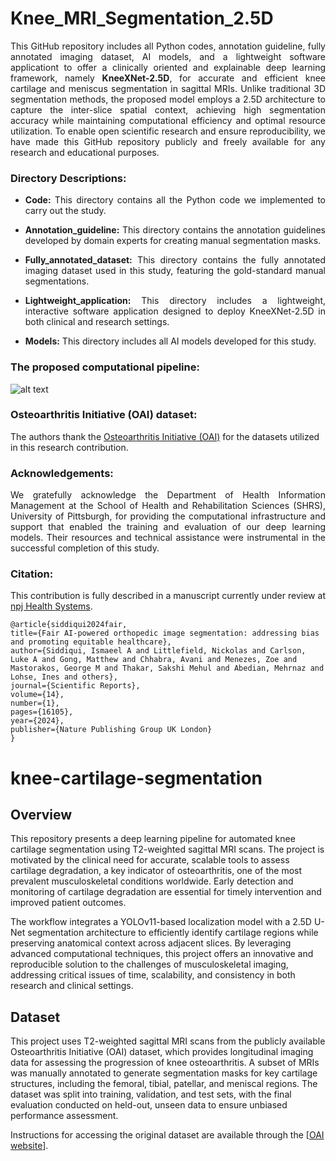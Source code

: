 #  Knee_MRI_Segmentation_2.5D
<p align="justify">This GitHub repository includes all Python codes, annotation guideline, fully annotated imaging dataset, AI models, and a lightweight software applicationt to offer a clinically oriented and explainable deep learning framework, namely <strong>KneeXNet-2.5D</strong>, for accurate and efficient knee cartilage and meniscus segmentation in sagittal MRIs. Unlike traditional 3D segmentation methods, the proposed model employs a 2.5D architecture to capture the inter-slice spatial context, achieving high segmentation accuracy while maintaining computational efficiency and optimal resource utilization. To enable open scientific research and ensure reproducibility, we have made this GitHub repository publicly and freely available for any research and educational purposes. 
</p>

### Directory Descriptions:
+ <p align="justify"><strong>Code:</strong> This directory contains all the Python code we implemented to carry out the study.</p>
+ <p align="justify"><strong>Annotation_guideline:</strong> This directory contains the annotation guidelines developed by domain experts for creating manual segmentation masks. </p>
+ <p align="justify"><strong>Fully_annotated_dataset:</strong> This directory contains the fully annotated imaging dataset used in this study, featuring the gold-standard manual segmentations.</p>
+ <p align="justify"><strong>Lightweight_application:</strong> This directory includes a lightweight, interactive software application designed to deploy KneeXNet-2.5D in both clinical and research settings.</p>
+ <p align="justify"><strong>Models:</strong> This directory includes all AI models developed for this study.</p>






### The proposed computational pipeline:

![alt text](https://github.com/pitthexai/Knee_MRI_Segmentation_2.5D/blob/main/Figures/pipeline.png  "The proposed computational pipeline")
</p>
<p>
</p>

### Osteoarthritis Initiative (OAI) dataset: 
<p>The authors thank the <a href="https://nda.nih.gov/oai" target="_blank"> Osteoarthritis Initiative (OAI)</a> for the datasets utilized in this research contribution.</p>

### Acknowledgements:
<p align="justify"> We gratefully acknowledge the Department of Health Information Management at the School of Health and Rehabilitation Sciences (SHRS), University of Pittsburgh, for providing the computational infrastructure and support that enabled the training and evaluation of our deep learning models. Their resources and technical assistance were instrumental in the successful completion of this study. </p>

### Citation:

<p align="justify">This contribution is fully described in a manuscript currently under review at <a href="https://www.nature.com/npjhealthsyst/" target="_blank">npj Health Systems</a>. 

  ```
  @article{siddiqui2024fair,
  title={Fair AI-powered orthopedic image segmentation: addressing bias and promoting equitable healthcare},
  author={Siddiqui, Ismaeel A and Littlefield, Nickolas and Carlson, Luke A and Gong, Matthew and Chhabra, Avani and Menezes, Zoe and Mastorakos, George M and Thakar, Sakshi Mehul and Abedian, Mehrnaz and Lohse, Ines and others},
  journal={Scientific Reports},
  volume={14},
  number={1},
  pages={16105},
  year={2024},
  publisher={Nature Publishing Group UK London}
}
```





















# knee-cartilage-segmentation
## Overview
This repository presents a deep learning pipeline for automated knee cartilage segmentation using T2-weighted sagittal MRI scans. The project is motivated by the clinical need for accurate, scalable tools to assess cartilage degradation, a key indicator of osteoarthritis, one of the most prevalent musculoskeletal conditions worldwide. Early detection and monitoring of cartilage degradation are essential for timely intervention and improved patient outcomes.

The workflow integrates a YOLOv11-based localization model with a 2.5D U-Net segmentation architecture to efficiently identify cartilage regions while preserving anatomical context across adjacent slices. By leveraging advanced computational techniques, this project offers an innovative and reproducible solution to the challenges of musculoskeletal imaging, addressing critical issues of time, scalability, and consistency in both research and clinical settings.

## Dataset
This project uses T2-weighted sagittal MRI scans from the publicly available Osteoarthritis Initiative (OAI) dataset, which provides longitudinal imaging data for assessing the progression of knee osteoarthritis. A subset of MRIs was manually annotated to generate segmentation masks for key cartilage structures, including the femoral, tibial, patellar, and meniscal regions. The dataset was split into training, validation, and test sets, with the final evaluation conducted on held-out, unseen data to ensure unbiased performance assessment.

Instructions for accessing the original dataset are available through the [[OAI website](https://nda.nih.gov/oai)].


